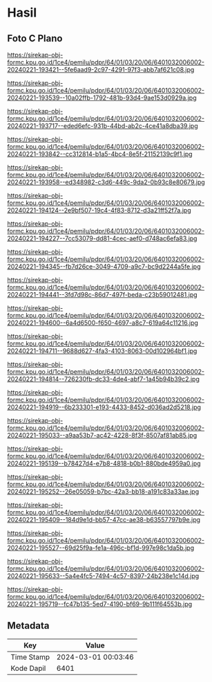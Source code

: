 # Hasil

## Foto C Plano

https://sirekap-obj-formc.kpu.go.id/1ce4/pemilu/pdpr/64/01/03/20/06/6401032006002-20240221-193421--5fe6aad9-2c97-4291-97f3-abb7af621c08.jpg

https://sirekap-obj-formc.kpu.go.id/1ce4/pemilu/pdpr/64/01/03/20/06/6401032006002-20240221-193539--10a02ffb-1792-481b-93d4-9ae153d0929a.jpg

https://sirekap-obj-formc.kpu.go.id/1ce4/pemilu/pdpr/64/01/03/20/06/6401032006002-20240221-193717--eded6efc-931b-44bd-ab2c-4ce41a8dba39.jpg

https://sirekap-obj-formc.kpu.go.id/1ce4/pemilu/pdpr/64/01/03/20/06/6401032006002-20240221-193842--cc312814-b1a5-4bc4-8e5f-21152139c9f1.jpg

https://sirekap-obj-formc.kpu.go.id/1ce4/pemilu/pdpr/64/01/03/20/06/6401032006002-20240221-193958--ed348982-c3d6-449c-9da2-0b93c8e80679.jpg

https://sirekap-obj-formc.kpu.go.id/1ce4/pemilu/pdpr/64/01/03/20/06/6401032006002-20240221-194124--2e9bf507-19c4-4f83-8712-d3a21ff52f7a.jpg

https://sirekap-obj-formc.kpu.go.id/1ce4/pemilu/pdpr/64/01/03/20/06/6401032006002-20240221-194227--7cc53079-dd81-4cec-aef0-d748ac6efa83.jpg

https://sirekap-obj-formc.kpu.go.id/1ce4/pemilu/pdpr/64/01/03/20/06/6401032006002-20240221-194345--fb7d26ce-3049-4709-a9c7-bc9d2244a5fe.jpg

https://sirekap-obj-formc.kpu.go.id/1ce4/pemilu/pdpr/64/01/03/20/06/6401032006002-20240221-194441--3fd7d98c-86d7-497f-beda-c23b59012481.jpg

https://sirekap-obj-formc.kpu.go.id/1ce4/pemilu/pdpr/64/01/03/20/06/6401032006002-20240221-194600--6a4d6500-f650-4697-a8c7-619a64c11216.jpg

https://sirekap-obj-formc.kpu.go.id/1ce4/pemilu/pdpr/64/01/03/20/06/6401032006002-20240221-194711--9688d627-4fa3-4103-8063-00d102964bf1.jpg

https://sirekap-obj-formc.kpu.go.id/1ce4/pemilu/pdpr/64/01/03/20/06/6401032006002-20240221-194814--726230fb-dc33-4de4-abf7-1a45b94b39c2.jpg

https://sirekap-obj-formc.kpu.go.id/1ce4/pemilu/pdpr/64/01/03/20/06/6401032006002-20240221-194919--6b233301-e193-4433-8452-d036ad2d5218.jpg

https://sirekap-obj-formc.kpu.go.id/1ce4/pemilu/pdpr/64/01/03/20/06/6401032006002-20240221-195033--a9aa53b7-ac42-4228-8f3f-8507af81ab85.jpg

https://sirekap-obj-formc.kpu.go.id/1ce4/pemilu/pdpr/64/01/03/20/06/6401032006002-20240221-195139--b78427d4-e7b8-4818-b0b1-880bde4959a0.jpg

https://sirekap-obj-formc.kpu.go.id/1ce4/pemilu/pdpr/64/01/03/20/06/6401032006002-20240221-195252--26e05059-b7bc-42a3-bb18-a191c83a33ae.jpg

https://sirekap-obj-formc.kpu.go.id/1ce4/pemilu/pdpr/64/01/03/20/06/6401032006002-20240221-195409--184d9e1d-bb57-47cc-ae38-b63557797b9e.jpg

https://sirekap-obj-formc.kpu.go.id/1ce4/pemilu/pdpr/64/01/03/20/06/6401032006002-20240221-195527--69d25f9a-fe1a-496c-bf1d-997e98c1da5b.jpg

https://sirekap-obj-formc.kpu.go.id/1ce4/pemilu/pdpr/64/01/03/20/06/6401032006002-20240221-195633--5a4e4fc5-7494-4c57-8397-24b238e1c14d.jpg

https://sirekap-obj-formc.kpu.go.id/1ce4/pemilu/pdpr/64/01/03/20/06/6401032006002-20240221-195719--fc47b135-5ed7-4190-bf69-9b111f64553b.jpg


## Metadata

| Key        | Value               |
| ---------- | ------------------- |
| Time Stamp | 2024-03-01 00:03:46 |
| Kode Dapil | 6401                |



